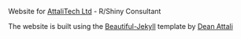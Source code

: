Website for [AttaliTech Ltd](https://attalitech.com/) - R/Shiny Consultant

The website is built using the [Beautiful-Jekyll](https://beautifuljekyll.com/) template by [Dean Attali](https://deanattali.com/)
